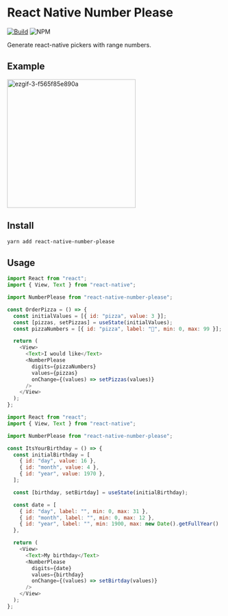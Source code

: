 # React Native Number Please

[![Build](https://circleci.com/gh/thebiltheory/react-native-number-please.svg?style=shield)](https://app.circleci.com/pipelines/github/thebiltheory/react-native-number-please) ![NPM](https://img.shields.io/npm/l/react-native-number-please)


Generate react-native pickers with range numbers.

## Example
<img src="https://i.ibb.co/0GkCZnz/ezgif-3-f565f85e890a.gif" alt="ezgif-3-f565f85e890a" width="300px" border="0">

## Install

```bash
yarn add react-native-number-please
```

## Usage

```javascript
import React from "react";
import { View, Text } from "react-native";

import NumberPlease from "react-native-number-please";

const OrderPizza = () => {
  const initialValues = [{ id: "pizza", value: 3 }];
  const [pizzas, setPizzas] = useState(initialValues);
  const pizzaNumbers = [{ id: "pizza", label: "🍕", min: 0, max: 99 }];

  return (
    <View>
      <Text>I would like</Text>
      <NumberPlease
        digits={pizzaNumbers}
        values={pizzas}
        onChange={(values) => setPizzas(values)}
      />
    </View>
  );
};
```

```javascript
import React from "react";
import { View, Text } from "react-native";

import NumberPlease from "react-native-number-please";

const ItsYourBirthday = () => {
  const initialBirthday = [
    { id: "day", value: 16 },
    { id: "month", value: 4 },
    { id: "year", value: 1970 },
  ];

  const [birthday, setBirtday] = useState(initialBirthday);

  const date = [
    { id: "day", label: "", min: 0, max: 31 },
    { id: "month", label: "", min: 0, max: 12 },
    { id: "year", label: "", min: 1900, max: new Date().getFullYear()
  },

  return (
    <View>
      <Text>My birthday</Text>
      <NumberPlease
        digits={date}
        values={birthday}
        onChange={(values) => setBirtday(values)}
      />
    </View>
  );
};
```
